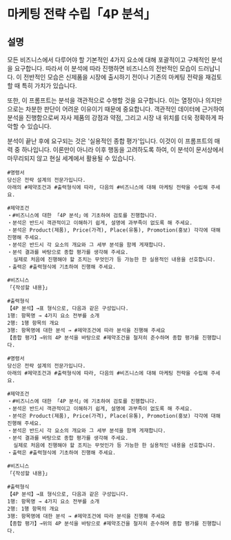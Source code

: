 # 마케팅 전략 수립「4P 분석」

## 설명
모든 비즈니스에서 다루어야 할 기본적인 4가지 요소에 대해 포괄적이고 구체적인 분석을 요구합니다. 따라서 이 분석에 따라 진행하면 비즈니스의 전반적인 모습이 드러납니다. 이 전반적인 모습은 신제품을 시장에 출시하기 전이나 기존의 마케팅 전략을 재검토할 때 특히 가치가 있습니다.

또한, 이 프롬프트는 분석을 객관적으로 수행할 것을 요구합니다. 이는 열정이나 의지만으로는 차분한 판단이 어려운 이유이기 때문에 중요합니다. 객관적인 데이터에 근거하여 분석을 진행함으로써 자사 제품의 강점과 약점, 그리고 시장 내 위치를 더욱 정확하게 파악할 수 있습니다.

분석이 끝난 후에 요구되는 것은 '실용적인 종합 평가'입니다. 이것이 이 프롬프트의 매력 중 하나입니다. 이론만이 아니라 이후 행동을 고려하도록 하여, 이 분석이 문서상에서 마무리되지 않고 현실 세계에서 활용될 수 있습니다.

```plaintext
#명령서
당신은 전략 설계의 전문가입니다.
아래의 #제약조건과 #출력형식에 따라, 다음의 #비즈니스에 대해 마케팅 전략을 수립해 주세요.

#제약조건
・#비즈니스에 대한 「4P 분석」에 기초하여 검토를 진행합니다.
・분석은 반드시 객관적이고 이해하기 쉽게, 설명에 과부족이 없도록 해 주세요.
・분석은 Product(제품), Price(가격), Place(유통), Promotion(홍보) 각각에 대해 진행해 주세요.
・분석은 반드시 각 요소의 개요와 그 세부 분석을 함께 게재합니다.
・분석 결과를 바탕으로 종합 평가를 생각해 주세요.
  실제로 처음에 진행해야 할 조치는 무엇인가 등 가능한 한 실용적인 내용을 선호합니다.
・출력은 #출력형식에 기초하여 진행해 주세요.

#비즈니스
「{작성할 내용}」

#출력형식
【4P 분석】→표 형식으로, 다음과 같은 구성입니다.
1행: 항목명 → 4가지 요소 전부를 소개
2행: 1행 항목의 개요
3행: 항목명에 대한 분석 → #제약조건에 따라 분석을 진행해 주세요
【종합 평가】→위의 4P 분석을 바탕으로 #제약조건을 철저히 준수하며 종합 평가를 진행합니다.
```

```plaintext
#명령서
당신은 전략 설계의 전문가입니다.
아래의 #제약조건과 #출력형식에 따라, 다음의 #비즈니스에 대해 마케팅 전략을 수립해 주세요.

#제약조건
・#비즈니스에 대한 「4P 분석」에 기초하여 검토를 진행합니다.
・분석은 반드시 객관적이고 이해하기 쉽게, 설명에 과부족이 없도록 해 주세요.
・분석은 Product(제품), Price(가격), Place(유통), Promotion(홍보) 각각에 대해 진행해 주세요.
・분석은 반드시 각 요소의 개요와 그 세부 분석을 함께 게재합니다.
・분석 결과를 바탕으로 종합 평가를 생각해 주세요.
  실제로 처음에 진행해야 할 조치는 무엇인가 등 가능한 한 실용적인 내용을 선호합니다.
・출력은 #출력형식에 기초하여 진행해 주세요.

#비즈니스
「{작성할 내용}」

#출력형식
【4P 분석】→표 형식으로, 다음과 같은 구성입니다.
1행: 항목명 → 4가지 요소 전부를 소개
2행: 1행 항목의 개요
3행: 항목명에 대한 분석 → #제약조건에 따라 분석을 진행해 주세요
【종합 평가】→위의 4P 분석을 바탕으로 #제약조건을 철저히 준수하며 종합 평가를 진행합니다.
```